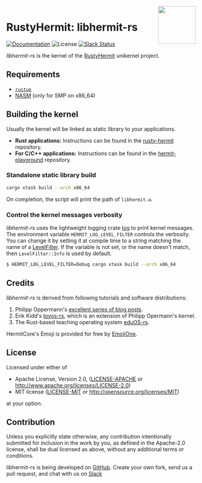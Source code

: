<img width="100" align="right" src="img/hermitcore_logo.png" />

# RustyHermit: libhermit-rs

[![Documentation](https://img.shields.io/badge/docs-latest-blue.svg)](https://hermitcore.github.io/libhermit-rs/hermit/)
![License](https://img.shields.io/badge/license-MIT%2FApache--2.0-blue)
[![Slack Status](https://matrix.osbyexample.com:3008/badge.svg)](https://matrix.osbyexample.com:3008)

_libhermit-rs_ is the kernel of the [RustyHermit](https://github.com/hermitcore/rusty-hermit) unikernel project.

## Requirements

* [`rustup`](https://www.rust-lang.org/tools/install)
* [NASM](https://nasm.us/) (only for SMP on x86_64)

## Building the kernel

Usually the kernel will be linked as static library to your applications.

- **Rust applications:** Instructions can be found in the [rusty-hermit](https://github.com/hermitcore/rusty-hermit) repository.
- **For C/C++ applications:** Instructions can be found in the [hermit-playground](https://github.com/hermitcore/hermit-playground) repository.
 

### Standalone static library build

```sh
cargo xtask build --arch x86_64
```

On completion, the script will print the path of `libhermit.a`.

### Control the kernel messages verbosity

_libhermit-rs_ uses the lightweight logging crate [log](https://github.com/rust-lang/log) to print kernel messages.
The environment variable `HERMIT_LOG_LEVEL_FILTER` controls the verbosity. 
You can change it by setting it at compile time to a string matching the name of a [LevelFilter](https://docs.rs/log/0.4.8/log/enum.LevelFilter.html).
If the variable is not set, or the name doesn't match, then `LevelFilter::Info` is used by default.

```sh
$ HERMIT_LOG_LEVEL_FILTER=Debug cargo xtask build --arch x86_64
```

## Credits

_libhermit-rs_ is derived from following tutorials and software distributions:

1. Philipp Oppermann's [excellent series of blog posts][opp].
2. Erik Kidd's [toyos-rs][kidd], which is an extension of Philipp Opermann's kernel.
3. The Rust-based teaching operating system [eduOS-rs][eduos].

[opp]: http://blog.phil-opp.com/
[kidd]: http://www.randomhacks.net/bare-metal-rust/
[eduos]: http://rwth-os.github.io/eduOS-rs/

HermitCore's Emoji is provided for free by [EmojiOne](https://www.gfxmag.com/crab-emoji-vector-icon/).

## License

Licensed under either of

* Apache License, Version 2.0, ([LICENSE-APACHE](LICENSE-APACHE) or http://www.apache.org/licenses/LICENSE-2.0)
* MIT license ([LICENSE-MIT](LICENSE-MIT) or http://opensource.org/licenses/MIT)

at your option.

## Contribution

Unless you explicitly state otherwise, any contribution intentionally submitted for inclusion in the work by you, as defined in the Apache-2.0 license, shall be dual licensed as above, without any additional terms or conditions.

libhermit-rs is being developed on [GitHub](https://github.com/hermitcore/libhermit-rs).
Create your own fork, send us a pull request, and chat with us on [Slack](https://matrix.osbyexample.com:3008)
